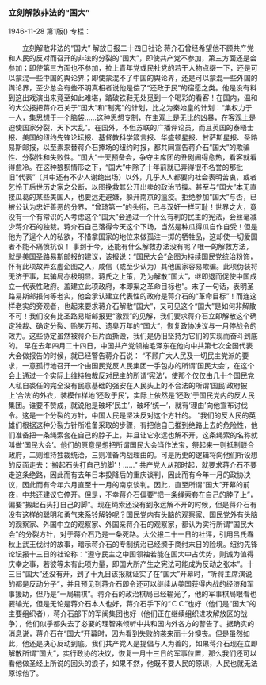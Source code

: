 ### 立刻解散非法的“国大”

1946-11-28
第1版()
专栏：

　　立刻解散非法的“国大”
    解放日报二十四日社论
    蒋介石曾经希望他不顾共产党和人民的反对而召开的非法的分裂的“国大”，即使共产党不参加，第三方面还是会参加；即使第三方面也不参加，拉上青年党或民社党的若干人物点缀一下，还是可以蒙混一些中国的舆论界；即使蒙混不了中国的舆论界，还是可以蒙混一些外国的舆论界，至少总会有些不明真相者说他是偿了“还政于民”的宿愿之类。他是没有料到这出戏演出来竟至如此难堪，踏破铁鞋无处觅到一个喝彩的看客！在国内，温和的大公报把蒋介石关于“国大”和“制宪”的计划，比之为秦始皇的计划：“集权力于一人，集思想于一个脑袋……这种思想专制，在主观上是无比的凶暴，在客观上是迫使国家分裂，天下大乱”。在国外，不但苏联的广播评论员，而且英国的泰晤士报、美国的纽约先锋论坛报、基督教科学箴言报、华盛顿星报、甘萨斯星报、圣路易斯邮报，以至素来替蒋介石捧场的纽约时报，都共同宣告蒋介石“国大”的欺骗性、分裂性和失败性。“国大”十天预备会，争夺主席团的丑剧闹得愈热，看客就看得愈冷。在这种狼狈情形之下，“国大”中除了十年前就已弄得很不名誉的那批旧“代表”（其中还有不少人谢绝出场）以外，几乎人人都要向社会表明苦衷，或者乞怜于后世历史家之公断，以图挽救其公开出卖的政治节操。甚至与“国大”本无直接瓜葛的某些美国人，也要远走避嫌，躲开南京的瘟疫。拒绝参加“国大”与否，已被公认为忠奸善恶的分界，“曾琦第一”的头衔，已与汉奸一样可耻！世界之大，竟没有一个有常识的人考虑这个“国大”会通过一个什么有利的民主的宪法，会丝毫减少蒋介石的独裁。蒋介石自己落得今天这个下场，当然是种瓜得瓜自作自受！但是他为了逞个人的私欲，不惜拿国家的地位来做孤注一掷的牺牲品，这却使一切爱国者不能不痛愤抗议！
    事到于今，还能有什么解救办法没有呢？唯一的解救方法，就是美国圣路易斯邮报的建议，该报说：“国民大会”企图为持续国民党统治粉饰，怀有此项故弄玄虚企图之人，咸信（或至少认为）其他国家容易欺骗。此项伪装将无济于事，其骗局亦极明显。蒋氏之上策，乃为解散“国大”，继即退而促使中国成立一代表性政府。盖建立此项政府，本即渠之革命目标也”。末了一句话，表明圣路易斯邮报何等老实，他会承认建立代表性的政府是蒋介石的“革命目标”！而连这样老实的旁观者，也起来要求蒋介石解散“国大”，又可见这个“国大”是如何非解散不可！我们没有比圣路易斯邮报更“激烈”的见解，我们要求蒋介石立即解散这个确定独裁、确定分裂、贻笑万邦、遗臭万年的“国大”，恢复政协决议与一月停战令的效力。这些协定虽然被蒋介石片面撕毁，我们是仍旧坚持为它们的实现而奋斗到底的。
    早在去年四月二十四日，中国共产党领袖毛泽东在他向中共第七次全国代表大会做报告的时候，就已经警告蒋介石说：
    “不顾广大人民及一切民主党派的要求，一意孤行地召开一个由国民党反人民集团一手包办的所谓‘国民大会’，在这个会上通过一个实际上维持独裁反对民主的所谓‘宪法’，使那个仅仅由几十个国民党人私自裘任的完全没有民意基础的强安在人民头上的不合法的所谓‘国民’政府披上‘合法’的外衣，装模作样地‘还政于民’，实际上依然是‘还政’于国民党内的反人民集团。谁要不赞成，就说他是破坏‘民主’，破坏‘统一’，就有‘理由’向他宣布讨伐令。这是一个分裂的方针，中国人民是坚决反对这个方针的。
    “我们的反人民的英雄们根据这种分裂方针所准备采取的步骤，有把他自己推到绝路上去的危险性，他们准备把一条绳索套在自己的脖子上，并且让它永远也解不开，这条绳索的名称就叫做‘国民大会’。他们的原意是想把所谓国民大会当作法宝，祭起来一则抵制联合政府，二则维持独裁统治，三则准备内战理由的。可是历史的逻辑将向他们所设想的反面走去：‘搬起石头打自己的脚’！……”
    共产党人从那时起，就要求蒋介石不要走这条绝路，因此而有去年日本投降后的重庆谈判，因此而有今年一月的政协决议，因此而有今年六月直至十一月的南京谈判。因此，直至所谓“国大”开幕的前夜，中共还建议它停开。但是，不幸蒋介石偏要“把一条绳索套在自己的脖子上”，偏要“搬起石头打自己的脚”。现在绳索还没有到永远解不开的时候，但是蒋介石有没有这样的聪明和勇气来系铃解铃呢？国民党内有头脑的观察家、国民党外有头脑的观察家、外国中立的观察家、外国亲蒋介石的观察家，都认为实行所谓“国民大会”的分裂方针，对于蒋介石乃是一条死路。大公报二十一日的社评，引用吕氏春秋上武王伐纣的故事，暗示蒋介石的专制统治已经濒于商纣末日的险境。纽约先锋论坛报十三日的社论称：“遵守民主之中国领袖若能在国大中占优势，则诚为值得庆幸之事，若彼等未有此项力量，即国大所产生之宪法可能成为反动之张本”。十三日“国大”还没有开，到了十九日该报就证实了在“国大”开幕时，“听蒋主席演说的都是反动分子”，并且预见到蒋介石即令还可以继续从美国获得内战的经济和军事援助，但乃是“一局输棋”。蒋介石的政治棋局已经输光了，他的军事棋局眼看也要输光，但是无论是蒋介石本人也好，蒋介石手下的“ＣＣ”也好（他们是“国大”的主要组织者），蒋介石部下的军阀集团也好（他们正在继续组织进攻解放区的战争），他们似乎都失去了必要的理智来倾听中共和国内外各方的警告了。据确实的消息说，蒋介石在“国大”开幕时，因为看到失败的袭来而十分懊丧。但是虽然如此，他还是决心反动到底。我们共产党人是提倡与人为善的，如果蒋介石现在立即解散所谓“国大”，实行政协的决议，恢复一月十三日的军事位置，那么我们还可以看他做圣经上所说的回头的浪子，如果不然，他既不要人民的原谅，人民也就无法原谅他了。

